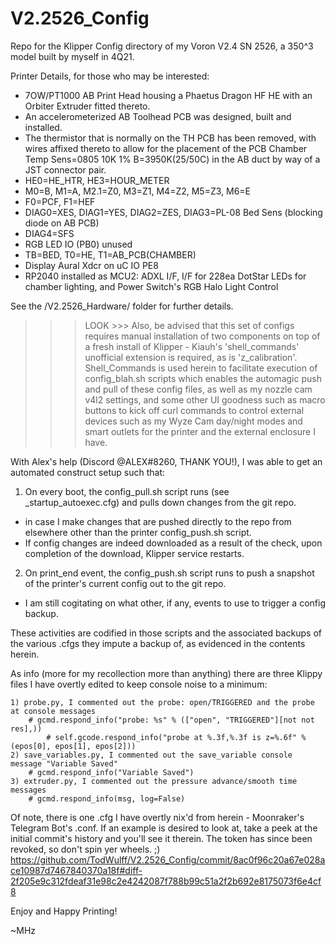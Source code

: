 # V2.2526_Config
Repo for the Klipper Config directory of my Voron V2.4 SN 2526, a 350^3 model built by myself in 4Q21.

Printer Details, for those who may be interested:
- 7OW/PT1000 AB Print Head housing a Phaetus Dragon HF HE with an Orbiter Extruder fitted thereto.
- An accelerometerized AB Toolhead PCB was designed, built and installed.
- The thermistor that is normally on the TH PCB has been removed, with wires affixed thereto to allow
  for the placement of the PCB Chamber Temp Sens=0805 10K 1% B=3950K(25/50C) in the AB duct by way
  of a JST connector pair.
- HE0=HE_HTR, HE3=HOUR_METER
- M0=B, M1=A, M2.1=Z0, M3=Z1, M4=Z2, M5=Z3, M6=E
- F0=PCF, F1=HEF
- DIAG0=XES, DIAG1=YES, DIAG2=ZES, DIAG3=PL-08 Bed Sens (blocking diode on AB PCB)
- DIAG4=SFS
- RGB LED IO (PB0) unused
- TB=BED, T0=HE, T1=AB_PCB(CHAMBER)
- Display Aural Xdcr on uC IO PE8
- RP2040 installed as MCU2:  ADXL I/F, I/F for 228ea DotStar LEDs for chamber lighting, and Power Switch's RGB Halo Light Control
 
See the /V2.2526_Hardware/ folder for further details.

>>> LOOK >>> Also, be advised that this set of configs requires manual installation of two components
on top of a fresh install of Klipper - Kiauh's 'shell_commands' unofficial extension is required, as is
'z_calibration'.  Shell_Commands is used herein to facilitate execution of config_blah.sh scripts which
enables the automagic push and pull of these config files, as well as my nozzle cam v4l2 settings, and
some other UI goodness such as macro buttons to kick off curl commands to control external devices such
as my Wyze Cam day/night modes and smart outlets for the printer and the external enclosure I have.

With Alex's help (Discord @ALEX#8260, THANK YOU!), I was able to get an automated construct setup such that:

1) On every boot, the config_pull.sh script runs (see _startup_autoexec.cfg) and pulls down changes from the git repo.
  - in case I make changes that are pushed directly to the repo from elsewhere other than the printer config_push.sh script.
  - If config changes are indeed downloaded as a result of the check, upon completion of the download, Klipper service restarts.
  
2) On print_end event, the config_push.sh script runs to push a snapshot of the printer's current config out to the git repo.
  - I am still cogitating on what other, if any, events to use to trigger a config backup.
  
These activities are codified in those scripts and the associated backups of the various .cfgs they impute a backup of, as
evidenced in the contents herein.

As info (more for my recollection more than anything) there are three Klippy files I have overtly edited to keep console noise to a minimum:

	1) probe.py, I commented out the probe: open/TRIGGERED and the probe at console messages
		# gcmd.respond_info("probe: %s" % (["open", "TRIGGERED"][not not res],))
	        # self.gcode.respond_info("probe at %.3f,%.3f is z=%.6f" % (epos[0], epos[1], epos[2]))
	2) save_variables.py, I commented out the save_variable console message "Variable Saved"
		# gcmd.respond_info("Variable Saved")
	3) extruder.py, I commented out the pressure advance/smooth time messages
		# gcmd.respond_info(msg, log=False)

Of note, there is one .cfg I have overtly nix'd from herein - Moonraker's Telegram Bot's .conf.  If an example is desired to look at,
take a peek at the initial commit's history and you'll see it therein.  The token has since been revoked, so don't spin yer wheels. ;)
https://github.com/TodWulff/V2.2526_Config/commit/8ac0f96c20a67e028ace10987d7467840370a18f#diff-2f205e9c312fdeaf31e98c2e4242087f788b99c51a2f2b692e8175073f6e4cf8

Enjoy and Happy Printing!

~MHz
